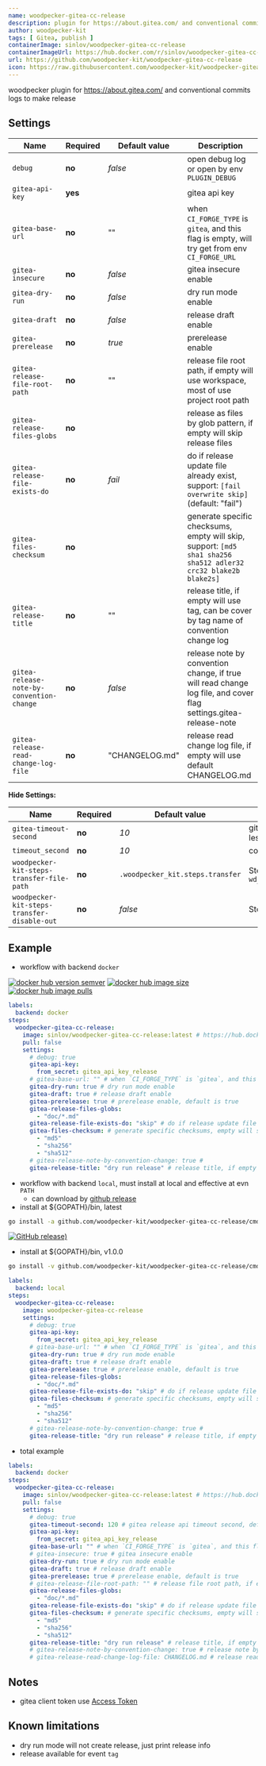```yaml
---
name: woodpecker-gitea-cc-release
description: plugin for https://about.gitea.com/ and conventional commits logs, and files release
author: woodpecker-kit
tags: [ Gitea, publish ]
containerImage: sinlov/woodpecker-gitea-cc-release
containerImageUrl: https://hub.docker.com/r/sinlov/woodpecker-gitea-cc-release
url: https://github.com/woodpecker-kit/woodpecker-gitea-cc-release
icon: https://raw.githubusercontent.com/woodpecker-kit/woodpecker-gitea-cc-release/main/doc/logo.svg
---
```


woodpecker plugin for https://about.gitea.com/ and conventional commits logs to make release

## Settings

| Name                                      | Required | Default value  | Description                                                                                                      |
|-------------------------------------------|----------|----------------|------------------------------------------------------------------------------------------------------------------|
| `debug`                                   | **no**   | *false*        | open debug log or open by env `PLUGIN_DEBUG`                                                                     |
| `gitea-api-key`                           | **yes**  |                | gitea api key                                                                                                    |
| `gitea-base-url`                          | **no**   | ""             | when `CI_FORGE_TYPE` is `gitea`, and this flag is empty, will try get from env `CI_FORGE_URL`                    |
| `gitea-insecure`                          | **no**   | *false*        | gitea insecure enable                                                                                            |
| `gitea-dry-run`                           | **no**   | *false*        | dry run mode enable                                                                                              |
| `gitea-draft`                             | **no**   | *false*        | release draft enable                                                                                             |
| `gitea-prerelease`                        | **no**   | *true*         | prerelease enable                                                                                                |
| `gitea-release-file-root-path`            | **no**   | ""             | release file root path, if empty will use workspace, most of use project root path                               |
| `gitea-release-files-globs`               | **no**   |                | release as files by glob pattern, if empty will skip release files                                               |
| `gitea-release-file-exists-do`            | **no**   | *fail*         | do if release update file already exist, support: `[fail overwrite skip]` (default: "fail")                      |
| `gitea-files-checksum`                    | **no**   |                | generate specific checksums, empty will skip, support: `[md5 sha1 sha256 sha512 adler32 crc32 blake2b blake2s]`  |
| `gitea-release-title`                     | **no**   | ""             | release title, if empty will use tag, can be cover by tag name of convention change log                          |
| `gitea-release-note-by-convention-change` | **no**   | *false*        | release note by convention change, if true will read change log file, and cover flag settings.gitea-release-note |
| `gitea-release-read-change-log-file`      | **no**   | "CHANGELOG.md" | release read change log file, if empty will use default CHANGELOG.md                                             |                                             

**Hide Settings:**

| Name                                        | Required | Default value                    | Description                                                                      |
|---------------------------------------------|----------|----------------------------------|----------------------------------------------------------------------------------|
| `gitea-timeout-second`                      | **no**   | *10*                             | gitea release api timeout second, default 60, less 30                            |
| `timeout_second`                            | **no**   | *10*                             | command timeout setting by second                                                |
| `woodpecker-kit-steps-transfer-file-path`   | **no**   | `.woodpecker_kit.steps.transfer` | Steps transfer file path, default by `wd_steps_transfer.DefaultKitStepsFileName` |
| `woodpecker-kit-steps-transfer-disable-out` | **no**   | *false*                          | Steps transfer write disable out                                                 |

## Example

- workflow with backend `docker`

[![docker hub version semver](https://img.shields.io/docker/v/sinlov/woodpecker-gitea-cc-release?sort=semver)](https://hub.docker.com/r/sinlov/woodpecker-gitea-cc-release/tags?page=1&ordering=last_updated)
[![docker hub image size](https://img.shields.io/docker/image-size/sinlov/woodpecker-gitea-cc-release)](https://hub.docker.com/r/sinlov/woodpecker-gitea-cc-release)
[![docker hub image pulls](https://img.shields.io/docker/pulls/sinlov/woodpecker-gitea-cc-release)](https://hub.docker.com/r/sinlov/woodpecker-gitea-cc-release/tags?page=1&ordering=last_updated)

```yml
labels:
  backend: docker
steps:
  woodpecker-gitea-cc-release:
    image: sinlov/woodpecker-gitea-cc-release:latest # https://hub.docker.com/r/sinlov/woodpecker-gitea-cc-release
    pull: false
    settings:
      # debug: true
      gitea-api-key:
        from_secret: gitea_api_key_release
      # gitea-base-url: "" # when `CI_FORGE_TYPE` is `gitea`, and this flag is empty, will try get from env `CI_FORGE_URL`
      gitea-dry-run: true # dry run mode enable
      gitea-draft: true # release draft enable
      gitea-prerelease: true # prerelease enable, default is true
      gitea-release-files-globs:
        - "doc/*.md"
      gitea-release-file-exists-do: "skip" # do if release update file already exist, support: [fail overwrite skip] (default: "fail")
      gitea-files-checksum: # generate specific checksums, empty will skip, support: [md5 sha1 sha256 sha512 adler32 crc32 blake2b blake2s]
        - "md5"
        - "sha256"
        - "sha512"
      # gitea-release-note-by-convention-change: true # 
      gitea-release-title: "dry run release" # release title, if empty will use tag, can be cover by tag name of convention change log
```

- workflow with backend `local`, must install at local and effective at evn `PATH`
    - can download by [github release](https://github.com/woodpecker-kit/woodpecker-gitea-cc-release/releases)
- install at ${GOPATH}/bin, latest

```bash
go install -a github.com/woodpecker-kit/woodpecker-gitea-cc-release/cmd/woodpecker-gitea-cc-release@latest
```

[![GitHub release)](https://img.shields.io/github/v/release/woodpecker-kit/woodpecker-gitea-cc-release)](https://github.com/woodpecker-kit/woodpecker-gitea-cc-release/releases)

- install at ${GOPATH}/bin, v1.0.0

```bash
go install -v github.com/woodpecker-kit/woodpecker-gitea-cc-release/cmd/woodpecker-gitea-cc-release@v1.0.0
```

```yml
labels:
  backend: local
steps:
  woodpecker-gitea-cc-release:
    image: woodpecker-gitea-cc-release
    settings:
      # debug: true
      gitea-api-key:
        from_secret: gitea_api_key_release
      # gitea-base-url: "" # when `CI_FORGE_TYPE` is `gitea`, and this flag is empty, will try get from env `CI_FORGE_URL`
      gitea-dry-run: true # dry run mode enable
      gitea-draft: true # release draft enable
      gitea-prerelease: true # prerelease enable, default is true
      gitea-release-files-globs:
        - "doc/*.md"
      gitea-release-file-exists-do: "skip" # do if release update file already exist, support: [fail overwrite skip] (default: "fail")
      gitea-files-checksum: # generate specific checksums, empty will skip, support: [md5 sha1 sha256 sha512 adler32 crc32 blake2b blake2s]
        - "md5"
        - "sha256"
        - "sha512"
      # gitea-release-note-by-convention-change: true # 
      gitea-release-title: "dry run release" # release title, if empty will use tag, can be cover by tag name of convention change log
```

- total example

```yml
labels:
  backend: docker
steps:
  woodpecker-gitea-cc-release:
    image: sinlov/woodpecker-gitea-cc-release:latest # https://hub.docker.com/r/sinlov/woodpecker-gitea-cc-release
    pull: false
    settings:
      # debug: true
      gitea-timeout-second: 120 # gitea release api timeout second, default 60, less 30
      gitea-api-key:
        from_secret: gitea_api_key_release
      gitea-base-url: "" # when `CI_FORGE_TYPE` is `gitea`, and this flag is empty, will try get from env `CI_FORGE_URL`
      # gitea-insecure: true # gitea insecure enable
      gitea-dry-run: true # dry run mode enable
      gitea-draft: true # release draft enable
      gitea-prerelease: true # prerelease enable, default is true
      # gitea-release-file-root-path: "" # release file root path, if empty will use workspace, most of use project root path
      gitea-release-files-globs:
        - "doc/*.md"
      gitea-release-file-exists-do: "skip" # do if release update file already exist, support: [fail overwrite skip] (default: "fail")
      gitea-files-checksum: # generate specific checksums, empty will skip, support: [md5 sha1 sha256 sha512 adler32 crc32 blake2b blake2s]
        - "md5"
        - "sha256"
        - "sha512"
      gitea-release-title: "dry run release" # release title, if empty will use tag, can be cover by tag name of convention change log
      # gitea-release-note-by-convention-change: true # release note by convention change, if true will read change log file, and cover flag settings.gitea-release-note 
      # gitea-release-read-change-log-file: CHANGELOG.md # release read change log file, if empty will use default CHANGELOG.md
```

## Notes

- gitea client token use [Access Token](https://docs.gitea.com/development/api-usage#authentication)

## Known limitations

- dry run mode will not create release, just print release info
- release available for event `tag`
